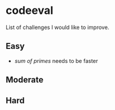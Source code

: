 # codeeval
List of challenges I would like to improve.

Easy
---
* *sum of primes* needs to be faster

Moderate
---

Hard
---
